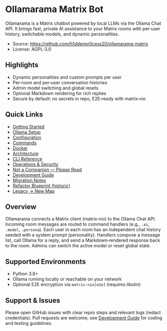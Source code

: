 # Ollamarama Matrix Bot

Ollamarama is a Matrix chatbot powered by local LLMs via the Ollama Chat API. It brings fast, private AI assistance to your Matrix rooms with per‑user history, switchable models, and dynamic personalities.

- Source: <https://github.com/h1ddenpr0cess20/ollamarama-matrix>
- License: AGPL‑3.0

## Highlights

- Dynamic personalities and custom prompts per user
- Per‑room and per‑user conversation histories
- Admin model switching and global resets
- Optional Markdown rendering for rich replies
- Secure by default: no secrets in repo, E2E‑ready with matrix‑nio

## Quick Links

- [Getting Started](getting-started.md)
- [Ollama Setup](ollama.md)
- [Configuration](configuration.md)
- [Commands](commands.md)
 - [Docker](docker.md)
- [Architecture](architecture.md)
- [CLI Reference](cli.md)
- [Operations & Security](operations.md)
- [Not a Companion — Please Read](not-a-companion.md)
- [Development Guide](development.md)
- [Migration Notes](migration.md)
- [Refactor Blueprint (historic)](refactor-plan.md)
- [Legacy → New Map](legacy-map.md)

## Overview

Ollamarama connects a Matrix client (matrix‑nio) to the Ollama Chat API. Incoming room messages are routed to command handlers (e.g., `.ai`, `.model`, `.persona`). Each user in each room has an independent chat history seeded with a system prompt (personality). Handlers compose a message list, call Ollama for a reply, and send a Markdown‑rendered response back to the room. Admins can switch the active model or reset global state.

## Supported Environments

- Python 3.8+
- Ollama running locally or reachable on your network
- Optional E2E encryption via `matrix-nio[e2e]` (requires libolm)

## Support & Issues

Please open GitHub issues with clear repro steps and relevant logs (redact credentials). Pull requests are welcome; see [Development Guide](development.md) for coding and testing guidelines.
